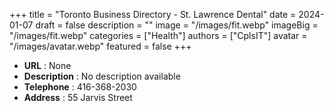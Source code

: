 +++
title = "Toronto Business Directory - St. Lawrence Dental"
date = 2024-01-07
draft = false
description = ""
image = "/images/fit.webp"
imageBig = "/images/fit.webp"
categories = ["Health"]
authors = ["CplsIT"]
avatar = "/images/avatar.webp"
featured = false
+++


* **URL** :  None
* **Description** : No description available
* **Telephone** : 416-368-2030
* **Address** : 55 Jarvis Street